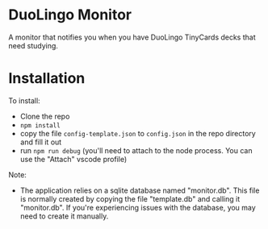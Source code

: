 DuoLingo Monitor
========

A monitor that notifies you when you have DuoLingo TinyCards decks that need studying.

# Installation

To install:

- Clone the repo
- `npm install`
- copy the file `config-template.json` to `config.json` in the repo directory and fill it out
- run `npm run debug` (you'll need to attach to the node process. You can use the "Attach" vscode profile)

Note:

- The application relies on a sqlite database named "monitor.db". This file is normally created by copying the file "template.db" and calling it "monitor.db". If you're experiencing issues with the database, you may need to create it manually.